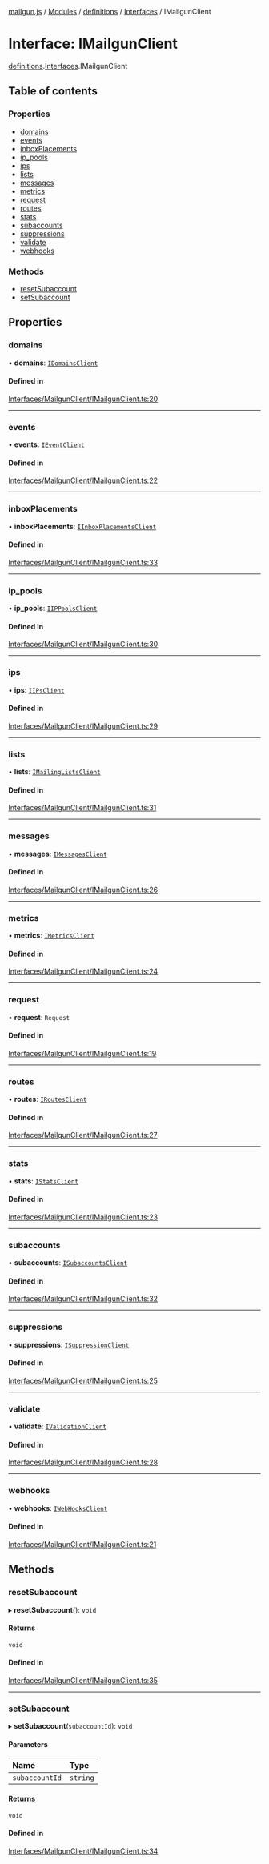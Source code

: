 [mailgun.js](../README.md) / [Modules](../modules.md) / [definitions](../modules/definitions.md) / [Interfaces](../modules/definitions.Interfaces.md) / IMailgunClient

# Interface: IMailgunClient

[definitions](../modules/definitions.md).[Interfaces](../modules/definitions.Interfaces.md).IMailgunClient

## Table of contents

### Properties

- [domains](definitions.Interfaces.IMailgunClient.md#domains)
- [events](definitions.Interfaces.IMailgunClient.md#events)
- [inboxPlacements](definitions.Interfaces.IMailgunClient.md#inboxplacements)
- [ip\_pools](definitions.Interfaces.IMailgunClient.md#ip_pools)
- [ips](definitions.Interfaces.IMailgunClient.md#ips)
- [lists](definitions.Interfaces.IMailgunClient.md#lists)
- [messages](definitions.Interfaces.IMailgunClient.md#messages)
- [metrics](definitions.Interfaces.IMailgunClient.md#metrics)
- [request](definitions.Interfaces.IMailgunClient.md#request)
- [routes](definitions.Interfaces.IMailgunClient.md#routes)
- [stats](definitions.Interfaces.IMailgunClient.md#stats)
- [subaccounts](definitions.Interfaces.IMailgunClient.md#subaccounts)
- [suppressions](definitions.Interfaces.IMailgunClient.md#suppressions)
- [validate](definitions.Interfaces.IMailgunClient.md#validate)
- [webhooks](definitions.Interfaces.IMailgunClient.md#webhooks)

### Methods

- [resetSubaccount](definitions.Interfaces.IMailgunClient.md#resetsubaccount)
- [setSubaccount](definitions.Interfaces.IMailgunClient.md#setsubaccount)

## Properties

### domains

• **domains**: [`IDomainsClient`](definitions.Interfaces.IDomainsClient.md)

#### Defined in

[Interfaces/MailgunClient/IMailgunClient.ts:20](https://github.com/mailgun/mailgun.js/blob/73cbc82/lib/Interfaces/MailgunClient/IMailgunClient.ts#L20)

___

### events

• **events**: [`IEventClient`](definitions.Interfaces.IEventClient.md)

#### Defined in

[Interfaces/MailgunClient/IMailgunClient.ts:22](https://github.com/mailgun/mailgun.js/blob/73cbc82/lib/Interfaces/MailgunClient/IMailgunClient.ts#L22)

___

### inboxPlacements

• **inboxPlacements**: [`IInboxPlacementsClient`](definitions.Interfaces.IInboxPlacementsClient.md)

#### Defined in

[Interfaces/MailgunClient/IMailgunClient.ts:33](https://github.com/mailgun/mailgun.js/blob/73cbc82/lib/Interfaces/MailgunClient/IMailgunClient.ts#L33)

___

### ip\_pools

• **ip\_pools**: [`IIPPoolsClient`](definitions.Interfaces.IIPPoolsClient.md)

#### Defined in

[Interfaces/MailgunClient/IMailgunClient.ts:30](https://github.com/mailgun/mailgun.js/blob/73cbc82/lib/Interfaces/MailgunClient/IMailgunClient.ts#L30)

___

### ips

• **ips**: [`IIPsClient`](definitions.Interfaces.IIPsClient.md)

#### Defined in

[Interfaces/MailgunClient/IMailgunClient.ts:29](https://github.com/mailgun/mailgun.js/blob/73cbc82/lib/Interfaces/MailgunClient/IMailgunClient.ts#L29)

___

### lists

• **lists**: [`IMailingListsClient`](definitions.Interfaces.IMailingListsClient.md)

#### Defined in

[Interfaces/MailgunClient/IMailgunClient.ts:31](https://github.com/mailgun/mailgun.js/blob/73cbc82/lib/Interfaces/MailgunClient/IMailgunClient.ts#L31)

___

### messages

• **messages**: [`IMessagesClient`](definitions.Interfaces.IMessagesClient.md)

#### Defined in

[Interfaces/MailgunClient/IMailgunClient.ts:26](https://github.com/mailgun/mailgun.js/blob/73cbc82/lib/Interfaces/MailgunClient/IMailgunClient.ts#L26)

___

### metrics

• **metrics**: [`IMetricsClient`](definitions.Interfaces.IMetricsClient.md)

#### Defined in

[Interfaces/MailgunClient/IMailgunClient.ts:24](https://github.com/mailgun/mailgun.js/blob/73cbc82/lib/Interfaces/MailgunClient/IMailgunClient.ts#L24)

___

### request

• **request**: `Request`

#### Defined in

[Interfaces/MailgunClient/IMailgunClient.ts:19](https://github.com/mailgun/mailgun.js/blob/73cbc82/lib/Interfaces/MailgunClient/IMailgunClient.ts#L19)

___

### routes

• **routes**: [`IRoutesClient`](definitions.Interfaces.IRoutesClient.md)

#### Defined in

[Interfaces/MailgunClient/IMailgunClient.ts:27](https://github.com/mailgun/mailgun.js/blob/73cbc82/lib/Interfaces/MailgunClient/IMailgunClient.ts#L27)

___

### stats

• **stats**: [`IStatsClient`](definitions.Interfaces.IStatsClient.md)

#### Defined in

[Interfaces/MailgunClient/IMailgunClient.ts:23](https://github.com/mailgun/mailgun.js/blob/73cbc82/lib/Interfaces/MailgunClient/IMailgunClient.ts#L23)

___

### subaccounts

• **subaccounts**: [`ISubaccountsClient`](definitions.Interfaces.ISubaccountsClient.md)

#### Defined in

[Interfaces/MailgunClient/IMailgunClient.ts:32](https://github.com/mailgun/mailgun.js/blob/73cbc82/lib/Interfaces/MailgunClient/IMailgunClient.ts#L32)

___

### suppressions

• **suppressions**: [`ISuppressionClient`](definitions.Interfaces.ISuppressionClient.md)

#### Defined in

[Interfaces/MailgunClient/IMailgunClient.ts:25](https://github.com/mailgun/mailgun.js/blob/73cbc82/lib/Interfaces/MailgunClient/IMailgunClient.ts#L25)

___

### validate

• **validate**: [`IValidationClient`](definitions.Interfaces.IValidationClient.md)

#### Defined in

[Interfaces/MailgunClient/IMailgunClient.ts:28](https://github.com/mailgun/mailgun.js/blob/73cbc82/lib/Interfaces/MailgunClient/IMailgunClient.ts#L28)

___

### webhooks

• **webhooks**: [`IWebHooksClient`](definitions.Interfaces.IWebHooksClient.md)

#### Defined in

[Interfaces/MailgunClient/IMailgunClient.ts:21](https://github.com/mailgun/mailgun.js/blob/73cbc82/lib/Interfaces/MailgunClient/IMailgunClient.ts#L21)

## Methods

### resetSubaccount

▸ **resetSubaccount**(): `void`

#### Returns

`void`

#### Defined in

[Interfaces/MailgunClient/IMailgunClient.ts:35](https://github.com/mailgun/mailgun.js/blob/73cbc82/lib/Interfaces/MailgunClient/IMailgunClient.ts#L35)

___

### setSubaccount

▸ **setSubaccount**(`subaccountId`): `void`

#### Parameters

| Name | Type |
| :------ | :------ |
| `subaccountId` | `string` |

#### Returns

`void`

#### Defined in

[Interfaces/MailgunClient/IMailgunClient.ts:34](https://github.com/mailgun/mailgun.js/blob/73cbc82/lib/Interfaces/MailgunClient/IMailgunClient.ts#L34)
